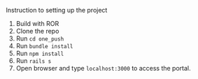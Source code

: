 

Instruction to setting up the project

1.	Build with ROR
2.	Clone the repo
3.	Run `cd one_push`
4.	Run `bundle install`
5.	Run `npm install`
6.	Run `rails s`
7.	Open browser and type `localhost:3000` to access the portal.
